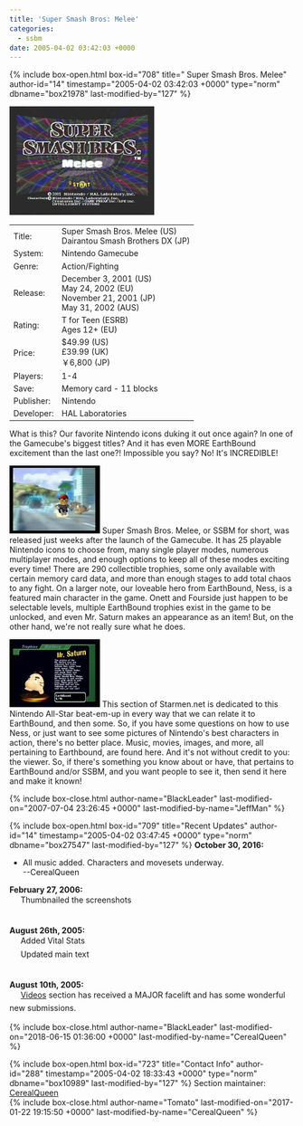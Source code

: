 ```yaml
---
title: 'Super Smash Bros: Melee'
categories:
  - ssbm
date: 2005-04-02 03:42:03 +0000
---
```

{% include box-open.html box-id="708" title=" Super Smash Bros. Melee" author-id="14" timestamp="2005-04-02 03:42:03 +0000" type="norm" dbname="box21978" last-modified-by="127" %}
<div class="gameinfo">
	<img src="title.png" alt="Super Smash Bros. Melee" />
	<table valign="top">
		<tr>
			<td class="label">Title:</td>
			<td>Super Smash Bros. Melee (US)<br />Dairantou Smash Brothers DX (JP)</td>
		</tr>
		<tr>
			<td class="label">System:</td>
			<td>Nintendo Gamecube</td>
		</tr>
		<tr>
			<td class="label">Genre:</td>
			<td>Action/Fighting</td>
		</tr>
		<tr>
			<td class="label">Release:</td>
			<td>December 3, 2001 (US)<br />May 24, 2002 (EU)<br />November 21, 2001 (JP)<br />May 31, 2002 (AUS)</td>
		</tr>
		<tr>
			<td class="label">Rating:</td>
			<td>T for Teen (ESRB)<br />Ages 12+ (EU)</td>
		</tr>
		<tr>
			<td class="label">Price:</td>
			<td>$49.99 (US)<br />£39.99 (UK)<br />￥6,800 (JP)</td>
		</tr>
		<tr>
			<td class="label">Players:</td>
			<td>1-4</td>
		</tr>
		<tr>
			<td class="label">Save:</td>
			<td>Memory card - 11 blocks</td>
		</tr>
		<tr>
			<td class="label">Publisher:</td>
			<td>Nintendo</td>
		</tr>
		<tr>
			<td class="label">Developer:</td>
			<td>HAL Laboratories</td>
		</tr>
	</table>
</div>
<p>What is this? Our favorite Nintendo icons duking it out once again? In one of the Gamecube's biggest titles? And it has even MORE EarthBound excitement than the last one?! Impossible you say? No! It's INCREDIBLE!</p>
   
<p><img class="picleft" src="ssbm27small.jpg" alt="Ness' Entrance" />
   Super Smash Bros. Melee, or SSBM for short, was released just weeks after the launch of the Gamecube.
   It has 25 playable Nintendo icons to choose from, many single player modes, numerous multiplayer modes, and enough options to keep all of these modes exciting every time! There are 290 collectible trophies, some only available with certain memory card data, and more than enough stages to add total chaos to any fight.
   On a larger note, our loveable hero from EarthBound, Ness, is a featured main character in the game.  Onett and Fourside just happen
   to be selectable levels, multiple EarthBound trophies exist in the game to be unlocked, and even Mr. Saturn makes an appearance as an item! But, on the other hand, we're not really sure what he does.</p>

<p><img class="picright" src="ssbm18small.jpg" alt="Mr. Saturn trophy" />
   This section of Starmen.net is dedicated to this Nintendo All-Star beat-em-up
   in every way that we can relate it to EarthBound, and then some.  So, if
   you have some questions on how to use Ness, or just want to see some
   pictures of Nintendo's best characters in action, there's no better place.
   Music, movies, images, and more, all pertaining to Earthbound, are found
   here.  And it's not without credit to you: the viewer.  So, if there's
   something you know about or have, that pertains to EarthBound and/or
   SSBM, and you want people to see it, then send it here and make it known!</p>
{% include box-close.html author-name="BlackLeader" last-modified-on="2007-07-04 23:26:45 +0000" last-modified-by-name="JeffMan" %}

{% include box-open.html box-id="709" title="Recent Updates" author-id="14" timestamp="2005-04-02 03:47:45 +0000" type="norm" dbname="box27547" last-modified-by="127" %}
<b>October 30, 2016:</b>
<ul><li>All music added. Characters and movesets underway.<br />--CerealQueen</li></ul>

<b>February 27, 2006:</b><br />
&nbsp; &nbsp; &#149; Thumbnailed the screenshots<br /><br />

<b>August 26th, 2005:</b><br />
&nbsp; &nbsp; &#149; Added Vital Stats<br /> 
&nbsp; &nbsp; &#149; Updated main text<br /><br />

<b>August 10th, 2005:</b><br />
&nbsp; &nbsp; &#149; <a href="videos/">Videos</a> section has received a MAJOR facelift and has some wonderful new submissions.<br /><br />
{% include box-close.html author-name="BlackLeader" last-modified-on="2018-06-15 01:36:00 +0000" last-modified-by-name="CerealQueen" %}

{% include box-open.html box-id="723" title="Contact Info" author-id="288" timestamp="2005-04-02 18:33:43 +0000" type="norm" dbname="box10989" last-modified-by="127" %}
<table1 />
Section maintainer:<br />
<table2 />
<a href="https://forum.starmen.net/members/CerealQueen">CerealQueen</a><br />
<table3 />
{% include box-close.html author-name="Tomato" last-modified-on="2017-01-22 19:15:50 +0000" last-modified-by-name="CerealQueen" %}
